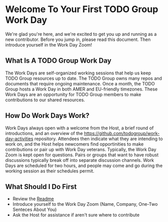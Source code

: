 # Welcome To Your First TODO Group Work Day
We're glad you're here, and we're excited to get you up and running as a new contributor. Before you jump in, please read this document. Then introduce yourself in the Work Day Zoom!

## What Is A TODO Group Work Day
The Work Days are self-organized working sessions that help us keep TODO Group resources up to date. The TODO Group owns many repos and documents that require ongoing maintenance. Once a month, the TODO Group hosts a Work Day in both AMER and EU-friendly timezones. These Work Days are an opportunity for TODO Group members to make contributions to our shared resources.

## How Do Work Days Work?
Work Days always open with a welcome from the Host, a brief round of introductions, and an overview of the https://github.com/todogroup/work-day-activities repository. Attendees then indicate what they are intending to work on, and the Host helps newcomers find opportinities to make contributions or pair up with Work Day veterans. Typically, the Work Day Zoom is kept open for questions. Pairs or groups that want to have robust discussions typically break off into separate discussion channels. Work Days are scheduled for two hours, and people may come and go during the working session as their schedules permit.

## What Should I Do First
* Review the [Readme](./README.md)
* Introduce yourself to the Work Day Zoom (Name, Company, One-Two Senteces About You)
* Ask the Host for assistance if aren't sure where to contribute
